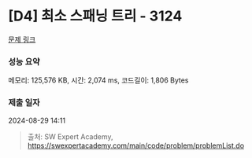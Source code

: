 # [D4] 최소 스패닝 트리 - 3124 

[문제 링크](https://swexpertacademy.com/main/code/problem/problemDetail.do?contestProbId=AV_mSnmKUckDFAWb) 

### 성능 요약

메모리: 125,576 KB, 시간: 2,074 ms, 코드길이: 1,806 Bytes

### 제출 일자

2024-08-29 14:11



> 출처: SW Expert Academy, https://swexpertacademy.com/main/code/problem/problemList.do